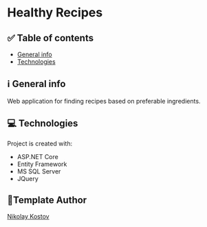 # Healthy Recipes

## ✅ Table of contents
* [General info](#general-info)
* [Technologies](#technologies)

## ℹ️ General info
Web application for finding recipes based on preferable ingredients.
	
## 💻 Technologies
Project is created with:
* ASP.NET Core
* Entity Framework
* MS SQL Server
* JQuery
  
## 👨‍Template Author

[Nikolay Kostov](https://github.com/NikolayIT)
